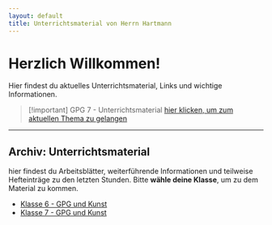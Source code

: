 ```yaml
---
layout: default
title: Unterrichtsmaterial von Herrn Hartmann
---
```

# Herzlich Willkommen!

Hier findest du aktuelles Unterrichtsmaterial, Links und wichtige Informationen. 

>[!important] GPG 7 - Unterrichtsmaterial
>[hier klicken, um zum aktuellen Thema zu gelangen](GPG_7/Arbeitsblätter_GPG_7/Thema-der-erste-Weltkrieg_ein-globaler-Krieg.md)

---

## Archiv: Unterrichtsmaterial

hier findest du Arbeitsblätter, weiterführende Informationen und teilweise Hefteinträge zu den letzten Stunden. Bitte **wähle deine Klasse**, um zu dem Material zu kommen.

- [Klasse 6 - GPG und Kunst](Klasse%206%20-%20GPG%20und%20Kunst.md)
- [Klasse 7 - GPG und Kunst](Klasse%207%20-%20GPG%20und%20Kunst)


 